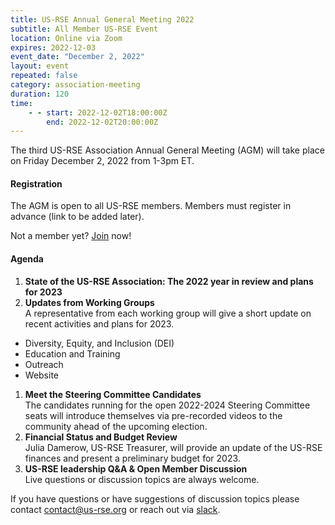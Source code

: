 ```yaml
---
title: US-RSE Annual General Meeting 2022
subtitle: All Member US-RSE Event
location: Online via Zoom
expires: 2022-12-03
event_date: "December 2, 2022"
layout: event
repeated: false
category: association-meeting
duration: 120
time:
    - - start: 2022-12-02T18:00:00Z
        end: 2022-12-02T20:00:00Z
---
```


The third US-RSE Association Annual General Meeting (AGM) will take place on Friday December 2, 2022 from 1-3pm ET.

#### Registration

The AGM is open to all US-RSE members.
Members must register in advance (link to be added later).

Not a member yet? [Join](https://us-rse.org/join/) now!

#### Agenda

1. **State of the US-RSE Association: The 2022 year in review and plans for 2023**  
1. **Updates from Working Groups**  
  A representative from each working group will give a short update on recent activities and plans for 2023.
  * Diversity, Equity, and Inclusion (DEI)
  * Education and Training
  * Outreach
  * Website
1. **Meet the Steering Committee Candidates**  
  The candidates running for the open 2022-2024 Steering Committee seats will introduce themselves via pre-recorded videos to the community ahead of the upcoming election.
1. **Financial Status and Budget Review**  
  Julia Damerow, US-RSE Treasurer, will provide an update of the US-RSE finances and present a preliminary budget for 2023.
1. **US-RSE leadership Q&A & Open Member Discussion**  
   Live questions or discussion topics are always welcome.


If you have questions or have suggestions of discussion topics please contact [contact@us-rse.org](mailto:contact@us-rse.org) or reach out via [slack](https://usrse.slack.com/).

